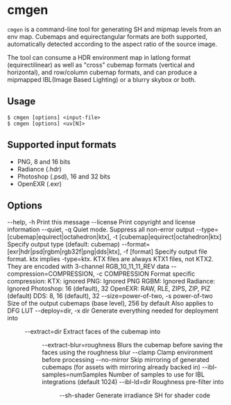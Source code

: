 # cmgen

`cmgen` is a command-line tool for generating SH and mipmap levels from an env map.
Cubemaps and equirectangular formats are both supported, automatically detected according to the aspect ratio of the source image.

The tool can consume a HDR environment map in latlong format (equirectilinear) as well as "cross" cubemap formats (vertical and horizontal), and row/column cubemap formats, and can produce a mipmapped IBL(Image Based Lighting) or a blurry skybox or both.

## Usage

```
$ cmgen [options] <input-file>
$ cmgen [options] <uv[N]>
```

## Supported input formats

- PNG, 8 and 16 bits
- Radiance (.hdr)
- Photoshop (.psd), 16 and 32 bits
- OpenEXR (.exr)

## Options

--help, -h
    Print this message
--license
    Print copyright and license information
--quiet, -q
    Quiet mode. Suppress all non-error output
--type=[cubemap|equirect|octahedron|ktx], -t [cubemap|equirect|octahedron|ktx]
    Specify output type (default: cubemap)
--format=[exr|hdr|psd|rgbm|rgb32f|png|dds|ktx], -f [format]
    Specify output file format. ktx implies -type=ktx.
    KTX files are always KTX1 files, not KTX2.
    They are encoded with 3-channel RGB_10_11_11_REV data
--compression=COMPRESSION, -c COMPRESSION
    Format specific compression:
        KTX: ignored
        PNG: Ignored
        PNG RGBM: Ignored
        Radiance: Ignored
        Photoshop: 16 (default), 32
        OpenEXR: RAW, RLE, ZIPS, ZIP, PIZ (default)
        DDS: 8, 16 (default), 32
--size=power-of-two, -s power-of-two
    Size of the output cubemaps (base level), 256 by default
    Also applies to DFG LUT
--deploy=dir, -x dir
    Generate everything needed for deployment into <dir>
--extract=dir
    Extract faces of the cubemap into <dir>
--extract-blur=roughness
    Blurs the cubemap before saving the faces using the roughness blur
--clamp
    Clamp environment before processing
--no-mirror
    Skip mirroring of generated cubemaps (for assets with mirroring already backed in)
--ibl-samples=numSamples
    Number of samples to use for IBL integrations (default 1024)
--ibl-ld=dir
    Roughness pre-filter into <dir>
--sh-shader
    Generate irradiance SH for shader code

